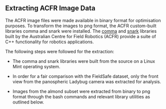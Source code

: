 ## Extracting ACFR Image Data

The ACFR image files were made available in binary format for optimisation purposes. To transform the images to png format, the ACFR custom-built libraries
comma and snark were installed. The [comma](https://github.com/acfr/comma) and [snark](https://github.com/acfr/snark) libraries built by the Australian Centre for Field Robotics (ACFR) provide a suite of C++ functionality for robotics applications. 

The following steps were followed for the extraction:

- The comma and snark libraries were built from the source on a Linux Mint operating system.

- In order for a fair comparison with the FieldSafe dataset, only the front view from the panospheric Ladybug camera was extracted for analysis.

- Images from the almond subset were extracted from binary to png format through the bash commands and relevant library utilities as outlined below.
